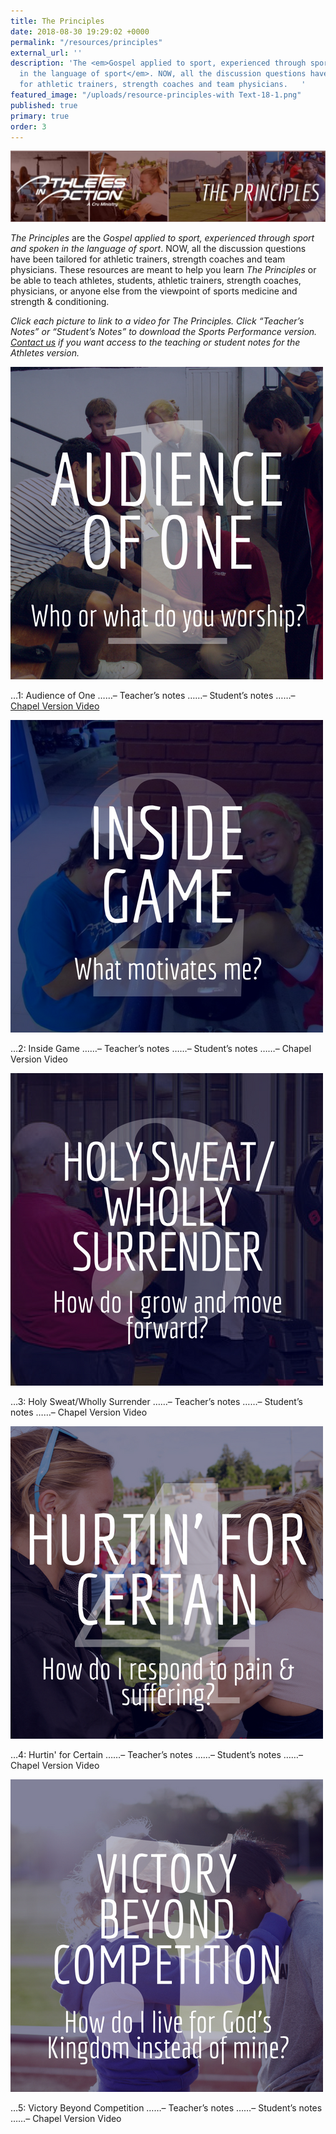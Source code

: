 ```yaml
---
title: The Principles
date: 2018-08-30 19:29:02 +0000
permalink: "/resources/principles"
external_url: ''
description: 'The <em>Gospel applied to sport, experienced through sport and spoken
  in the language of sport</em>. NOW, all the discussion questions have been tailored
  for athletic trainers, strength coaches and team physicians.   '
featured_image: "/uploads/resource-principles-with Text-18-1.png"
published: true
primary: true
order: 3
---
```

![](/uploads/Violet-Geometric-Cool-Desktop-Wallpaper-1-e1519843524293-1024x230.jpg)

_The Principles_ are the _Gospel applied to sport, experienced through sport and spoken in the language of sport_. NOW, all the discussion questions have been tailored for athletic trainers, strength coaches and team physicians.  These resources are meant to help you learn _The Principles_ or be able to teach athletes, students, athletic trainers, strength coaches, physicians, or anyone else from the viewpoint of sports medicine and strength & conditioning.

_Click each picture to link to a video for The Principles. Click “Teacher’s Notes” or “Student’s Notes” to download the Sports Performance version._ [_Contact us_](mailto:sportsperformance@athletesinaction.org) _if you want access to the teaching or student notes for the Athletes version._

![](/uploads/Principle-1-1.png)

…1: Audience of One
……–  Teacher’s notes
……–  Student’s notes
……–  [Chapel Version Video]()

![](/uploads/Principle-2.png)

…2: Inside Game                                                                           ……–  Teacher’s notes                                                                     ……–  Student’s notes                                                                   ……–  Chapel Version Video

![](/uploads/Principle-3.png)

…3: Holy Sweat/Wholly Surrender                                               ……–  Teacher’s notes                                                                    ……–  Student’s notes                                                                    ……–  Chapel Version Video

![](/uploads/Principle-4.png)

…4: Hurtin' for Certain                                                                  ……–  Teacher’s notes                                                                    ……–  Student’s notes                                                                          ……–  Chapel Version Video

![](/uploads/Principle-5.png)

…5: Victory Beyond Competition                                                           ……–  Teacher’s notes                                                                           ……–  Student’s notes                                                                            ……–  Chapel Version Video